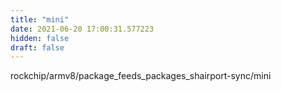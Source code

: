 ```yaml
---
title: "mini"
date: 2021-06-20 17:00:31.577223
hidden: false
draft: false
---
```


rockchip/armv8/package_feeds_packages_shairport-sync/mini

